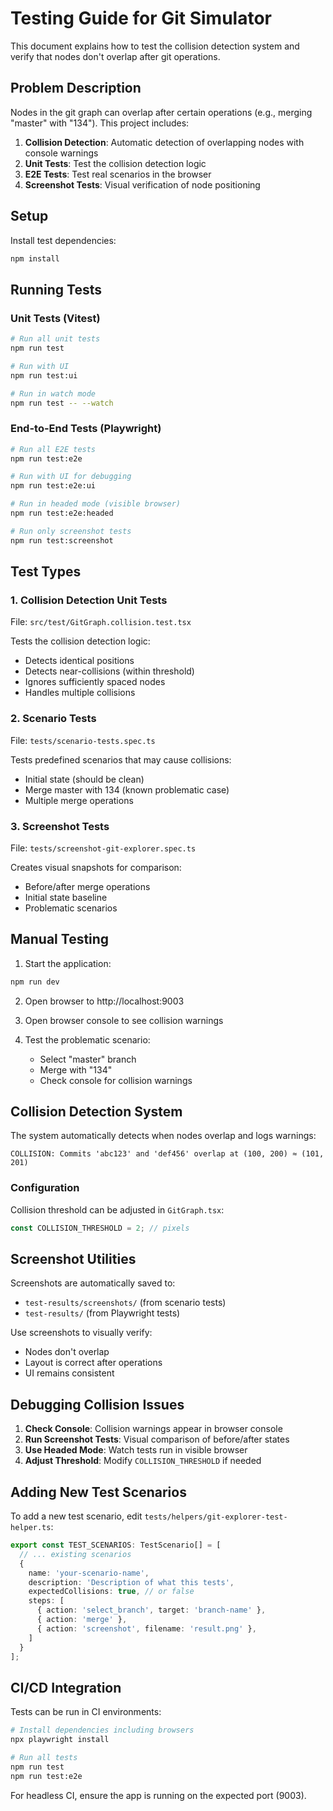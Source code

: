 # Testing Guide for Git Simulator

This document explains how to test the collision detection system and verify that nodes don't overlap after git operations.

## Problem Description

Nodes in the git graph can overlap after certain operations (e.g., merging "master" with "134"). This project includes:

1. **Collision Detection**: Automatic detection of overlapping nodes with console warnings
2. **Unit Tests**: Test the collision detection logic
3. **E2E Tests**: Test real scenarios in the browser
4. **Screenshot Tests**: Visual verification of node positioning

## Setup

Install test dependencies:
```bash
npm install
```

## Running Tests

### Unit Tests (Vitest)
```bash
# Run all unit tests
npm run test

# Run with UI
npm run test:ui

# Run in watch mode
npm run test -- --watch
```

### End-to-End Tests (Playwright)
```bash
# Run all E2E tests
npm run test:e2e

# Run with UI for debugging
npm run test:e2e:ui

# Run in headed mode (visible browser)
npm run test:e2e:headed

# Run only screenshot tests
npm run test:screenshot
```

## Test Types

### 1. Collision Detection Unit Tests
File: `src/test/GitGraph.collision.test.tsx`

Tests the collision detection logic:
- Detects identical positions
- Detects near-collisions (within threshold)
- Ignores sufficiently spaced nodes
- Handles multiple collisions

### 2. Scenario Tests
File: `tests/scenario-tests.spec.ts`

Tests predefined scenarios that may cause collisions:
- Initial state (should be clean)
- Merge master with 134 (known problematic case)
- Multiple merge operations

### 3. Screenshot Tests
File: `tests/screenshot-git-explorer.spec.ts`

Creates visual snapshots for comparison:
- Before/after merge operations
- Initial state baseline
- Problematic scenarios

## Manual Testing

1. Start the application:
```bash
npm run dev
```

2. Open browser to http://localhost:9003

3. Open browser console to see collision warnings

4. Test the problematic scenario:
   - Select "master" branch
   - Merge with "134"
   - Check console for collision warnings

## Collision Detection System

The system automatically detects when nodes overlap and logs warnings:

```
COLLISION: Commits 'abc123' and 'def456' overlap at (100, 200) ≈ (101, 201)
```

### Configuration

Collision threshold can be adjusted in `GitGraph.tsx`:
```typescript
const COLLISION_THRESHOLD = 2; // pixels
```

## Screenshot Utilities

Screenshots are automatically saved to:
- `test-results/screenshots/` (from scenario tests)
- `test-results/` (from Playwright tests)

Use screenshots to visually verify:
- Nodes don't overlap
- Layout is correct after operations
- UI remains consistent

## Debugging Collision Issues

1. **Check Console**: Collision warnings appear in browser console
2. **Run Screenshot Tests**: Visual comparison of before/after states
3. **Use Headed Mode**: Watch tests run in visible browser
4. **Adjust Threshold**: Modify `COLLISION_THRESHOLD` if needed

## Adding New Test Scenarios

To add a new test scenario, edit `tests/helpers/git-explorer-test-helper.ts`:

```typescript
export const TEST_SCENARIOS: TestScenario[] = [
  // ... existing scenarios
  {
    name: 'your-scenario-name',
    description: 'Description of what this tests',
    expectedCollisions: true, // or false
    steps: [
      { action: 'select_branch', target: 'branch-name' },
      { action: 'merge' },
      { action: 'screenshot', filename: 'result.png' },
    ]
  }
];
```

## CI/CD Integration

Tests can be run in CI environments:

```bash
# Install dependencies including browsers
npx playwright install

# Run all tests
npm run test
npm run test:e2e
```

For headless CI, ensure the app is running on the expected port (9003).
